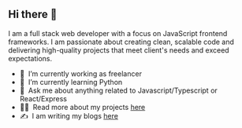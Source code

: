 ## Hi there 👋

I am a full stack web developer with a focus on JavaScript frontend frameworks.
I am passionate about creating clean, scalable code and delivering high-quality projects that meet client's needs and exceed expectations.

- 🔭 &nbsp;I’m currently working as freelancer
- 🌱 &nbsp;I’m currently learning Python
- 💬 &nbsp;Ask me about anything related to Javascript/Typescript or React/Express
- 👨‍💻 &nbsp;Read more about my projects [here](https://minato-portfolio.onrender.com/projects)
- ✍ &nbsp;I am writing my blogs [here](https://minato-portfolio.onrender.com/blogs)

<!-- https://drive.google.com/file/d/17bKx3E4wpQfBBjjZf4POT1sb6rsSpNaS/view?usp=drive_link -->
